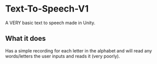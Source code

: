 # Text-To-Speech-V1
A VERY basic text to speech made in Unity.

## What it does
Has a simple recording for each letter in the alphabet and will read any words/letters the user inputs and reads it (very poorly).
